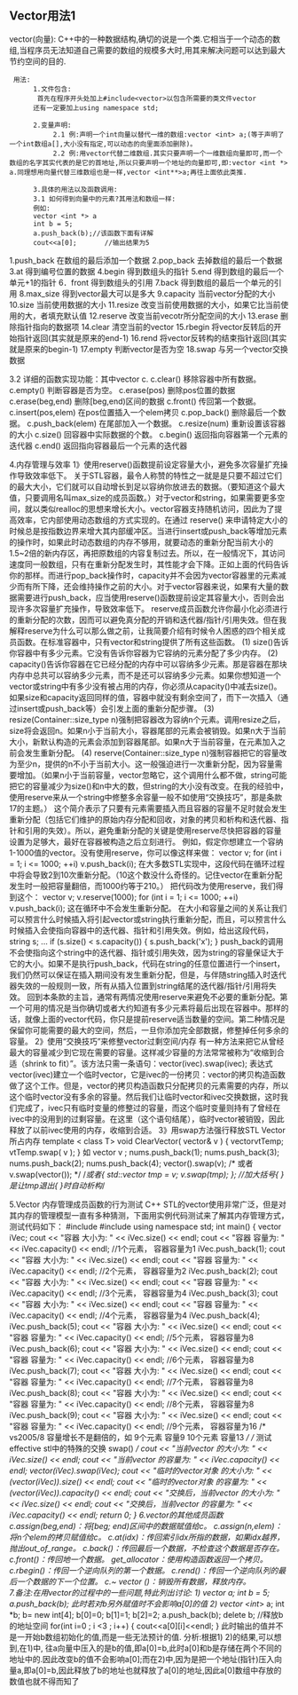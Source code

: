 ## Vector用法1

vector(向量): C++中的一种数据结构,确切的说是一个类.它相当于一个动态的数组,当程序员无法知道自己需要的数组的规模多大时,用其来解决问题可以达到最大节约空间的目的.

     用法:
          1.文件包含:     
           首先在程序开头处加上#include<vector>以包含所需要的类文件vector
          还有一定要加上using namespace std;
     
          2.变量声明:
               2.1 例:声明一个int向量以替代一维的数组:vector <int> a;(等于声明了一个int数组a[],大小没有指定,可以动态的向里面添加删除)。
               2.2 例:用vector代替二维数组.其实只要声明一个一维数组向量即可,而一个数组的名字其实代表的是它的首地址,所以只要声明一个地址的向量即可,即:vector <int *> a.同理想用向量代替三维数组也是一样,vector <int**>a;再往上面依此类推.
     
          3.具体的用法以及函数调用:
          3.1 如何得到向量中的元素?其用法和数组一样:
          例如:
          vector <int *> a
          int b = 5;
          a.push_back(b);//该函数下面有详解
          cout<<a[0];       //输出结果为5
1.push_back   在数组的最后添加一个数据
2.pop_back    去掉数组的最后一个数据 
3.at                得到编号位置的数据
4.begin           得到数组头的指针
5.end             得到数组的最后一个单元+1的指针
6．front        得到数组头的引用
7.back            得到数组的最后一个单元的引用
8.max_size     得到vector最大可以是多大
9.capacity       当前vector分配的大小
10.size           当前使用数据的大小
11.resize         改变当前使用数据的大小，如果它比当前使用的大，者填充默认值
12.reserve      改变当前vecotr所分配空间的大小
13.erase         删除指针指向的数据项
14.clear          清空当前的vector
15.rbegin        将vector反转后的开始指针返回(其实就是原来的end-1)
16.rend          将vector反转构的结束指针返回(其实就是原来的begin-1)
17.empty        判断vector是否为空
18.swap         与另一个vector交换数据

3.2  详细的函数实现功能：其中vector<int> c.
                             c.clear()         移除容器中所有数据。
                             c.empty()         判断容器是否为空。
                             c.erase(pos)        删除pos位置的数据
                             c.erase(beg,end) 删除[beg,end)区间的数据
                             c.front()         传回第一个数据。
                             c.insert(pos,elem)  在pos位置插入一个elem拷贝
                             c.pop_back()     删除最后一个数据。
                             c.push_back(elem) 在尾部加入一个数据。
                             c.resize(num)     重新设置该容器的大小
                             c.size()         回容器中实际数据的个数。
                             c.begin()           返回指向容器第一个元素的迭代器
                             c.end()             返回指向容器最后一个元素的迭代器

4.内存管理与效率
      1》使用reserve()函数提前设定容量大小，避免多次容量扩充操作导致效率低下。
        关于STL容器，最令人称赞的特性之一就是是只要不超过它们的最大大小，它们就可以自动增长到足以容纳你放进去的数据。（要知道这个最大值，只要调用名叫max_size的成员函数。）对于vector和string，如果需要更多空间，就以类似realloc的思想来增长大小。vector容器支持随机访问，因此为了提高效率，它内部使用动态数组的方式实现的。在通过 reserve() 来申请特定大小的时候总是按指数边界来增大其内部缓冲区。当进行insert或push_back等增加元素的操作时，如果此时动态数组的内存不够用，就要动态的重新分配当前大小的1.5~2倍的新内存区，再把原数组的内容复制过去。所以，在一般情况下，其访问速度同一般数组，只有在重新分配发生时，其性能才会下降。正如上面的代码告诉你的那样。而进行pop_back操作时，capacity并不会因为vector容器里的元素减少而有所下降，还会维持操作之前的大小。对于vector容器来说，如果有大量的数据需要进行push_back，应当使用reserve()函数提前设定其容量大小，否则会出现许多次容量扩充操作，导致效率低下。
      reserve成员函数允许你最小化必须进行的重新分配的次数，因而可以避免真分配的开销和迭代器/指针/引用失效。但在我解释reserve为什么可以那么做之前，让我简要介绍有时候令人困惑的四个相关成员函数。在标准容器中，只有vector和string提供了所有这些函数。
(1) size()告诉你容器中有多少元素。它没有告诉你容器为它容纳的元素分配了多少内存。 
(2) capacity()告诉你容器在它已经分配的内存中可以容纳多少元素。那是容器在那块内存中总共可以容纳多少元素，而不是还可以容纳多少元素。如果你想知道一个vector或string中有多少没有被占用的内存，你必须从capacity()中减去size()。如果size和capacity返回同样的值，容器中就没有剩余空间了，而下一次插入（通过insert或push_back等）会引发上面的重新分配步骤。
(3) resize(Container::size_type n)强制把容器改为容纳n个元素。调用resize之后，size将会返回n。如果n小于当前大小，容器尾部的元素会被销毁。如果n大于当前大小，新默认构造的元素会添加到容器尾部。如果n大于当前容量，在元素加入之前会发生重新分配。
(4) reserve(Container::size_type n)强制容器把它的容量改为至少n，提供的n不小于当前大小。这一般强迫进行一次重新分配，因为容量需要增加。（如果n小于当前容量，vector忽略它，这个调用什么都不做，string可能把它的容量减少为size()和n中大的数，但string的大小没有改变。在我的经验中，使用reserve来从一个string中修整多余容量一般不如使用“交换技巧”，那是条款17的主题。）
     这个简介表示了只要有元素需要插入而且容器的容量不足时就会发生重新分配（包括它们维护的原始内存分配和回收，对象的拷贝和析构和迭代器、指针和引用的失效）。所以，避免重新分配的关键是使用reserve尽快把容器的容量设置为足够大，最好在容器被构造之后立刻进行。
例如，假定你想建立一个容纳1-1000值的vector<int>。没有使用reserve，你可以像这样来做：
vector<int> v;
for (int i = 1; i <= 1000; ++i) v.push_back(i);
在大多数STL实现中，这段代码在循环过程中将会导致2到10次重新分配。（10这个数没什么奇怪的。记住vector在重新分配发生时一般把容量翻倍，而1000约等于210。）
把代码改为使用reserve，我们得到这个：
vector<int> v;
v.reserve(1000);
for (int i = 1; i <= 1000; ++i) v.push_back(i);
这在循环中不会发生重新分配。
在大小和容量之间的关系让我们可以预言什么时候插入将引起vector或string执行重新分配，而且，可以预言什么时候插入会使指向容器中的迭代器、指针和引用失效。例如，给出这段代码，
string s;
...
if (s.size() < s.capacity()) {
s.push_back('x');
}
push_back的调用不会使指向这个string中的迭代器、指针或引用失效，因为string的容量保证大于它的大小。如果不是执行push_back，代码在string的任意位置进行一个insert，我们仍然可以保证在插入期间没有发生重新分配，但是，与伴随string插入时迭代器失效的一般规则一致，所有从插入位置到string结尾的迭代器/指针/引用将失效。
回到本条款的主旨，通常有两情况使用reserve来避免不必要的重新分配。第一个可用的情况是当你确切或者大约知道有多少元素将最后出现在容器中。那样的话，就像上面的vector代码，你只是提前reserve适当数量的空间。第二种情况是保留你可能需要的最大的空间，然后，一旦你添加完全部数据，修整掉任何多余的容量。
       2》使用“交换技巧”来修整vector过剩空间/内存
      有一种方法来把它从曾经最大的容量减少到它现在需要的容量。这样减少容量的方法常常被称为“收缩到合适（shrink to fit）”。该方法只需一条语句：vector<int>(ivec).swap(ivec);
表达式vector<int>(ivec)建立一个临时vector，它是ivec的一份拷贝：vector的拷贝构造函数做了这个工作。但是，vector的拷贝构造函数只分配拷贝的元素需要的内存，所以这个临时vector没有多余的容量。然后我们让临时vector和ivec交换数据，这时我们完成了，ivec只有临时变量的修整过的容量，而这个临时变量则持有了曾经在ivec中的没用到的过剩容量。在这里（这个语句结尾），临时vector被销毁，因此释放了以前ivec使用的内存，收缩到合适。
     3》用swap方法强行释放STL Vector所占内存
template < class T> void ClearVector( vector<T>& v )
{ 
    vector<T>vtTemp;
    vtTemp.swap( v );
} 
如 
    vector<int> v ;
    nums.push_back(1);
    nums.push_back(3);
    nums.push_back(2);
    nums.push_back(4);
    vector<int>().swap(v);
/* 或者v.swap(vector<int>()); */
/*或者{ std::vector<int> tmp = v;   v.swap(tmp);   }; //加大括号{ }是让tmp退出{ }时自动析构*/

5.Vector 内存管理成员函数的行为测试
       C++ STL的vector使用非常广泛，但是对其内存的管理模型一直有多种猜测，下面用实例代码测试来了解其内存管理方式，测试代码如下：
#include <iostream>
#include <vector>
using namespace std;
int main()
{
vector<int> iVec;
cout << "容器 大小为: " << iVec.size() << endl;
cout << "容器 容量为: " << iVec.capacity() << endl; //1个元素， 容器容量为1
iVec.push_back(1);
cout << "容器 大小为: " << iVec.size() << endl;
cout << "容器 容量为: " << iVec.capacity() << endl; //2个元素， 容器容量为2
iVec.push_back(2);
cout << "容器 大小为: " << iVec.size() << endl;
cout << "容器 容量为: " << iVec.capacity() << endl; //3个元素， 容器容量为4
iVec.push_back(3);
cout << "容器 大小为: " << iVec.size() << endl;
cout << "容器 容量为: " << iVec.capacity() << endl; //4个元素， 容器容量为4
iVec.push_back(4);
iVec.push_back(5);
cout << "容器 大小为: " << iVec.size() << endl;
cout << "容器 容量为: " << iVec.capacity() << endl; //5个元素， 容器容量为8
iVec.push_back(6);
cout << "容器 大小为: " << iVec.size() << endl;
cout << "容器 容量为: " << iVec.capacity() << endl; //6个元素， 容器容量为8
iVec.push_back(7);
cout << "容器 大小为: " << iVec.size() << endl;
cout << "容器 容量为: " << iVec.capacity() << endl; //7个元素， 容器容量为8
iVec.push_back(8);
cout << "容器 大小为: " << iVec.size() << endl;
cout << "容器 容量为: " << iVec.capacity() << endl; //8个元素， 容器容量为8
iVec.push_back(9);
cout << "容器 大小为: " << iVec.size() << endl;
cout << "容器 容量为: " << iVec.capacity() << endl; //9个元素， 容器容量为16
/* vs2005/8 容量增长不是翻倍的，如 
    9个元素   容量9 
    10个元素 容量13 */
/* 测试effective stl中的特殊的交换 swap() */
cout << "当前vector 的大小为: " << iVec.size() << endl;
cout << "当前vector 的容量为: " << iVec.capacity() << endl;
vector<int>(iVec).swap(iVec);
cout << "临时的vector<int>对象 的大小为: " << (vector<int>(iVec)).size() << endl;
cout << "临时的vector<int>对象 的容量为: " << (vector<int>(iVec)).capacity() << endl;
cout << "交换后，当前vector 的大小为: " << iVec.size() << endl;
cout << "交换后，当前vector 的容量为: " << iVec.capacity() << endl;
return 0;
}
6.vector的其他成员函数
        c.assign(beg,end)：将[beg; end)区间中的数据赋值给c。
        c.assign(n,elem)：将n个elem的拷贝赋值给c。 
        c.at(idx)：传回索引idx所指的数据，如果idx越界，抛出out_of_range。 
        c.back()：传回最后一个数据，不检查这个数据是否存在。
        c.front()：传回地一个数据。 
        get_allocator：使用构造函数返回一个拷贝。 
        c.rbegin()：传回一个逆向队列的第一个数据。 
        c.rend()：传回一个逆向队列的最后一个数据的下一个位置。 
        c.~ vector <Elem>()：销毁所有数据，释放内存。    
7.备注:在用vector的过程中的一些问题,特此列出讨论:
               1)
                    vector <int > a;
                    int  b = 5;
                    a.push_back(b);
                    此时若对b另外赋值时不会影响a[0]的值
                2)
                    vector <int*> a;
                     int *b;
                     b= new int[4];
                     b[0]=0;
                     b[1]=1;
                     b[2]=2;
                     a.push_back(b);
                     delete b;          //释放b的地址空间
                     for(int i=0 ; i <3 ; i++)
                     {
                           cout<<a[0][i]<<endl;
                     }
                     此时输出的值并不是一开始b数组初始化的值,而是一些无法预计的值.
                    分析:根据1) 2)的结果,可以想到,在1)中,  往a向量中压入的是b的值,即a[0]=b,此时a[0]和b是存储在两个不同的地址中的.因此改变b的值不会影响a[0];而在2)中,因为是把一个地址(指针)压入向量a,即a[0]=b,因此释放了b的地址也就释放了a[0]的地址,因此a[0]数组中存放的数值也就不得而知了
